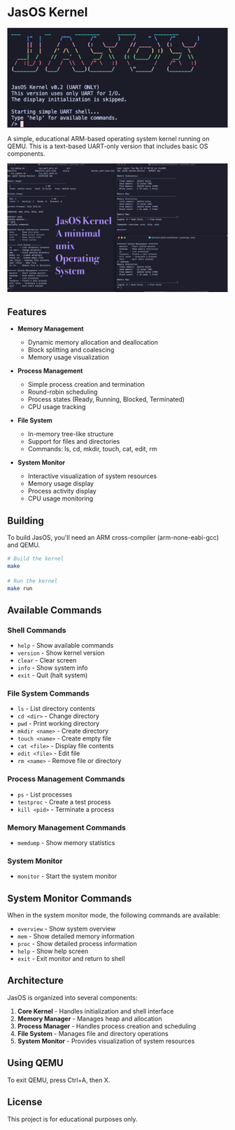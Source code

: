 # JasOS Kernel

![Fancy boot text](fancy.png)

A simple, educational ARM-based operating system kernel running on QEMU. This is a text-based UART-only version that includes basic OS components.

![JasOS Banner](banner.png)

## Features

- **Memory Management**
  - Dynamic memory allocation and deallocation
  - Block splitting and coalescing
  - Memory usage visualization

- **Process Management**
  - Simple process creation and termination
  - Round-robin scheduling
  - Process states (Ready, Running, Blocked, Terminated)
  - CPU usage tracking

- **File System**
  - In-memory tree-like structure
  - Support for files and directories
  - Commands: ls, cd, mkdir, touch, cat, edit, rm

- **System Monitor**
  - Interactive visualization of system resources
  - Memory usage display
  - Process activity display
  - CPU usage monitoring

## Building

To build JasOS, you'll need an ARM cross-compiler (arm-none-eabi-gcc) and QEMU.

```bash
# Build the kernel
make

# Run the kernel
make run
```

## Available Commands

### Shell Commands
- `help` - Show available commands
- `version` - Show kernel version
- `clear` - Clear screen
- `info` - Show system info
- `exit` - Quit (halt system)

### File System Commands
- `ls` - List directory contents
- `cd <dir>` - Change directory
- `pwd` - Print working directory
- `mkdir <name>` - Create directory
- `touch <name>` - Create empty file
- `cat <file>` - Display file contents
- `edit <file>` - Edit file
- `rm <name>` - Remove file or directory

### Process Management Commands
- `ps` - List processes
- `testproc` - Create a test process
- `kill <pid>` - Terminate a process

### Memory Management Commands
- `memdump` - Show memory statistics

### System Monitor
- `monitor` - Start the system monitor

## System Monitor Commands

When in the system monitor mode, the following commands are available:
- `overview` - Show system overview
- `mem` - Show detailed memory information
- `proc` - Show detailed process information 
- `help` - Show help screen
- `exit` - Exit monitor and return to shell

## Architecture

JasOS is organized into several components:

1. **Core Kernel** - Handles initialization and shell interface
2. **Memory Manager** - Manages heap and allocation
3. **Process Manager** - Handles process creation and scheduling
4. **File System** - Manages file and directory operations
5. **System Monitor** - Provides visualization of system resources

## Using QEMU

To exit QEMU, press Ctrl+A, then X.

## License

This project is for educational purposes only. 